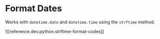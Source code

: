 
# Format Dates

Works with `datetime.date` and `datetime.time` using the `strftime` method.

![[reference.dev.python.strftime-format-codes]]
